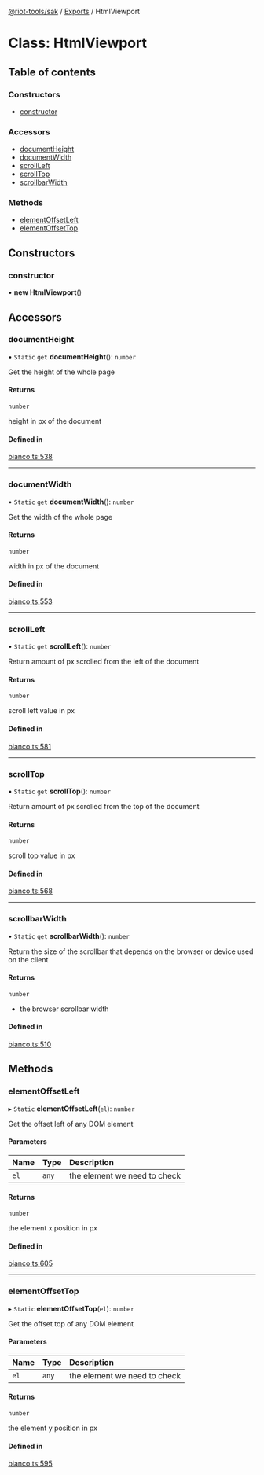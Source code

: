 [@riot-tools/sak](../README.md) / [Exports](../modules.md) / HtmlViewport

# Class: HtmlViewport

## Table of contents

### Constructors

- [constructor](HtmlViewport.md#constructor)

### Accessors

- [documentHeight](HtmlViewport.md#documentheight)
- [documentWidth](HtmlViewport.md#documentwidth)
- [scrollLeft](HtmlViewport.md#scrollleft)
- [scrollTop](HtmlViewport.md#scrolltop)
- [scrollbarWidth](HtmlViewport.md#scrollbarwidth)

### Methods

- [elementOffsetLeft](HtmlViewport.md#elementoffsetleft)
- [elementOffsetTop](HtmlViewport.md#elementoffsettop)

## Constructors

### constructor

• **new HtmlViewport**()

## Accessors

### documentHeight

• `Static` `get` **documentHeight**(): `number`

Get the height of the whole page

#### Returns

`number`

height in px of the document

#### Defined in

[bianco.ts:538](https://github.com/riot-tools/sak/blob/741d242/lib/bianco.ts#L538)

___

### documentWidth

• `Static` `get` **documentWidth**(): `number`

Get the width of the whole page

#### Returns

`number`

width in px of the document

#### Defined in

[bianco.ts:553](https://github.com/riot-tools/sak/blob/741d242/lib/bianco.ts#L553)

___

### scrollLeft

• `Static` `get` **scrollLeft**(): `number`

Return amount of px scrolled from the left of the document

#### Returns

`number`

scroll left value in px

#### Defined in

[bianco.ts:581](https://github.com/riot-tools/sak/blob/741d242/lib/bianco.ts#L581)

___

### scrollTop

• `Static` `get` **scrollTop**(): `number`

Return amount of px scrolled from the top of the document

#### Returns

`number`

scroll top value in px

#### Defined in

[bianco.ts:568](https://github.com/riot-tools/sak/blob/741d242/lib/bianco.ts#L568)

___

### scrollbarWidth

• `Static` `get` **scrollbarWidth**(): `number`

Return the size of the scrollbar that depends on the browser or device used on the client

#### Returns

`number`

- the browser scrollbar width

#### Defined in

[bianco.ts:510](https://github.com/riot-tools/sak/blob/741d242/lib/bianco.ts#L510)

## Methods

### elementOffsetLeft

▸ `Static` **elementOffsetLeft**(`el`): `number`

Get the offset left of any DOM element

#### Parameters

| Name | Type | Description |
| :------ | :------ | :------ |
| `el` | `any` | the element we need to check |

#### Returns

`number`

the element x position in px

#### Defined in

[bianco.ts:605](https://github.com/riot-tools/sak/blob/741d242/lib/bianco.ts#L605)

___

### elementOffsetTop

▸ `Static` **elementOffsetTop**(`el`): `number`

Get the offset top of any DOM element

#### Parameters

| Name | Type | Description |
| :------ | :------ | :------ |
| `el` | `any` | the element we need to check |

#### Returns

`number`

the element y position in px

#### Defined in

[bianco.ts:595](https://github.com/riot-tools/sak/blob/741d242/lib/bianco.ts#L595)
